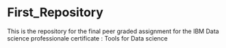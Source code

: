 # First_Repository
This is the repository for the final peer graded assignment for the IBM Data science professionale certificate : Tools for Data science
